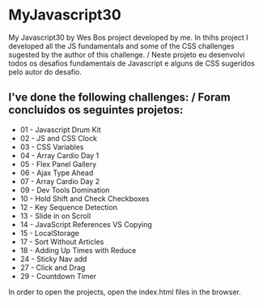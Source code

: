 # MyJavascript30 #

My Javascript30 by Wes Bos project developed by me. In thihs project I developed all the JS fundamentals and some of the CSS challenges sugested by the author of this challenge. / Neste projeto eu desenvolvi todos os desafios fundamentais de Javascript e alguns de CSS sugeridos pelo autor do desafio.

## I've done the following challenges: / Foram concluídos os seguintes projetos: ##

- 01 - Javascript Drum Kit
- 02 - JS and CSS Clock
- 03 - CSS Variables
- 04 - Array Cardio Day 1
- 05 - Flex Panel Gallery
- 06 - Ajax Type Ahead	
- 07 - Array Cardio Day 2
- 09 - Dev Tools Domination
- 10 - Hold Shift and Check Checkboxes
- 12 - Key Sequence Detection
- 13 - Slide in on Scroll
- 14 - JavaScript References VS Copying
- 15 - LocalStorage
- 17 - Sort Without Articles
- 18 - Adding Up Times with Reduce
- 24 - Sticky Nav	add 
- 27 - Click and Drag	
- 29 - Countdown Timer



In order to open the projects, open the index.html files in the browser.
